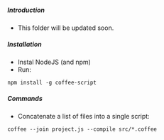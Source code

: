 ##### Introduction
- This folder will be updated soon. 

##### Installation
- Instal NodeJS (and npm)
- Run:
```
npm install -g coffee-script
```

##### Commands
- Concatenate a list of files into a single script:
```
coffee --join project.js --compile src/*.coffee
```


